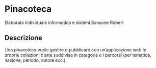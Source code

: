 # Pinacoteca
Elaborato individuale informatica e sistemi Sansone Robert

## Descrizione
Una pinacoteca vuole gestire e pubblicare con un’applicazione web le proprie collezioni d’arte suddivise in categorie e i percorsi (per tematica, nazione, periodo, autore ecc.). 
